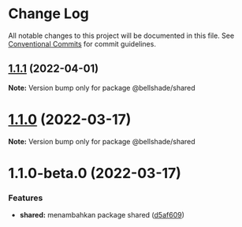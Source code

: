 # Change Log

All notable changes to this project will be documented in this file.
See [Conventional Commits](https://conventionalcommits.org) for commit guidelines.

## [1.1.1](https://github.com/bellshade/bellshade-monorepo/compare/@bellshade/shared@1.1.0...@bellshade/shared@1.1.1) (2022-04-01)

**Note:** Version bump only for package @bellshade/shared

# [1.1.0](https://github.com/bellshade/bellshade-monorepo/compare/@bellshade/shared@1.1.0-beta.0...@bellshade/shared@1.1.0) (2022-03-17)

**Note:** Version bump only for package @bellshade/shared

# 1.1.0-beta.0 (2022-03-17)

### Features

- **shared:** menambahkan package shared ([d5af609](https://github.com/bellshade/bellshade-monorepo/commit/d5af60985cc27dcf1e1ce4ff3058ed179edfbdf3))
